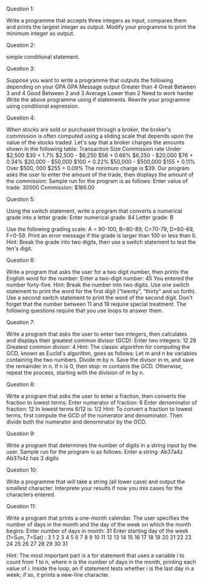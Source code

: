 Question 1:

Write a programme that accepts three integers as input, compares them and prints the largest integer
as output. Modify your programme to print the minimum integer as output.

Question 2:

simple conditional statement.

Question 3:

Suppose you want to write a programme that outputs the following depending on your GPA
GPA Message output
Greater than 4 Great
Between 3 and 4 Good
Between 2 and 3 Average
Lower than 2 Need to work harder
Write the above programme using if statements. Rewrite your programme using conditional
expression.

Question 4:

When stocks are sold or purchased through a broker, the broker's commission is often computed
using a sliding scale that depends upon the value of the stocks traded. Let's say that a broker charges
the amounts shown in the following table:
Transaction Size Commission rate
Under $2,500 $30 + 1.7%
$2,500 - $6,250 $56 + 0.66%
$6,250 - $20,000 $76 + 0.34%
$20,000 - $50,000 $100 + 0.22%
$50,000 - $500,000 $155 + 0.11%
Over $500, 000 $255 + 0.09%
The minimum charge is $39. Our program asks the user to enter the amount of the trade, then
displays the amount of the commission:
Sample run for the program is as follows:
Enter value of trade: 30000
Commission: $166.00

Question 5:

Using the switch statement, write a program that converts a numerical grade into a letter grade:
Enter numerical grade: 84
Letter grade: B

Use the following grading scale: A = 90-100, B=80-89, C=70-79, D=60-69, F=0-59. Print an error
message if the grade is larger than 100 or less than 0.
Hint: Break the grade into two digits, then use a switch statement to test the ten's digit.

Question 6:

Write a program that asks the user for a two digit number, then prints the English word for the number:
Enter a two-digit number: 45
You entered the number forty-five.
Hint: Break the number into two digits. Use one switch statement to print the word for the first digit
(“twenty”, “thirty” and so forth). Use a second switch statement to print the word of the second digit.
Don't forget that the number between 11 and 19 require special treatment.
The following questions require that you use loops to answer them.

Question 7:

Write a program that asks the user to enter two integers, then calculates and displays their greatest
common divisor (GCD):
Enter two integers: 12 28
Greatest common divisor: 4
Hint: The classic algorithm for computing the GCD, known as Euclid's algorithm, goes as follows: Let
m and n be variables containing the two numbers. Divide m by n. Save the divisor in m, and save the
remainder in n. If n is 0, then stop: m contains the GCD. Otherwise, repeat the process, starting with
the division of m by n.

Question 8:

Write a program that asks the user to enter a fraction, then converts the fraction to lowest terms:
Enter numerator of fraction: 6
Enter denominator of fraction: 12
In lowest terms 6/12 is: 1/2
Hint: To convert a fraction to lowest terms, first compute the GCD of the numerator and denominator.
Then divide both the numerator and denominator by the GCD.

Question 9:

Write a program that determines the number of digits in a string input by the user.
Sample run for the program is as follows:
Enter a string: Ab37a4z
Ab37s4z has 3 digits

Question 10:

Write a programme that will take a string (all lower case) and output the smallest character. Interprete
your results if now you mix cases for the characters entered.

Question 11:

Write a program that prints a one-month calendar. The user specifies the number of days in the month
and the day of the week on which the month begins:
Enter number of days in month: 31
Enter starting day of the week (1=Sun, 7=Sat) : 3
1 2 3 4 5
6 7 8 9 10 11 12
13 14 15 16 17 18 19
20 21 22 23 24 25 26
27 28 29 30 31

Hint: The most important part is a for statement that uses a variable i to count from 1 to n, where n is
the number of days in the month, printing each value of i. Inside the loop, an if statement tests whether
i is the last day in a week; if so, it prints a new-line character.
